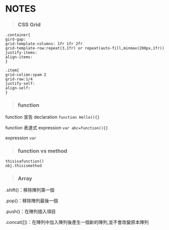 # NOTES

>### CSS Grid

    .container{
    gird-gap:
    grid-template-columns: 1fr 1fr 2fr 
    grid-template-row:repeat(3,1fr) or repeat(auto-fill,minmax(200px,1fr))
    justify-items:
    align-items:
    }
    
    .item{
    grid-colimn:spam 2
    grid-row:1/4
    justify-self:
    align-self:
    }


>### function
function 宣告 declaration 
`function Hello(){}`

function 表達式 expression
`var abc=function(){}`

expression
`var `

>### function vs method
    thisisafunction()
    obj.thisismethod

>### Array
.shift()：移除陣列第一個

.pop()：移除陣列最後一個

.push()：在陣列插入項目

.concat([])：在陣列中加入陣列後產生一個新的陣列,並不會改變原本陣列
